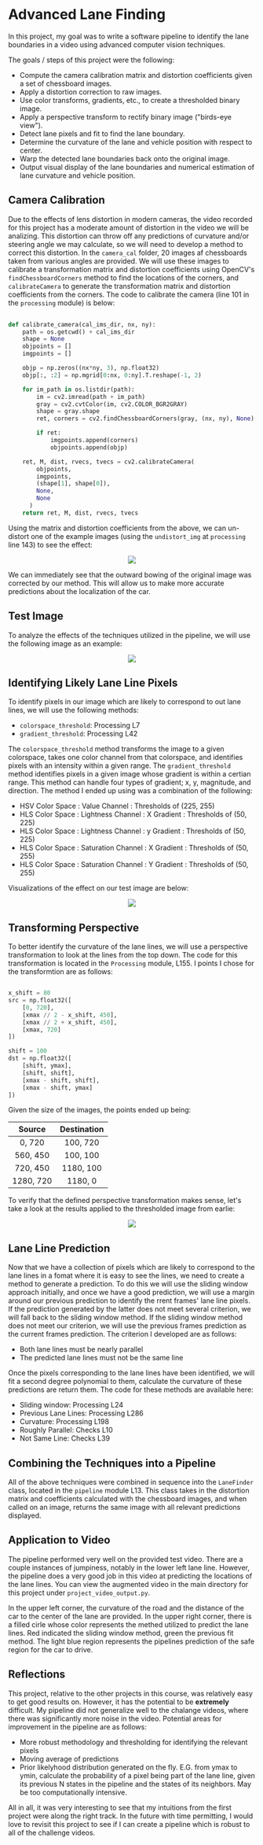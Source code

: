 # Advanced Lane Finding

In this project, my goal was to write a software pipeline to identify the lane boundaries in a video using advanced computer vision techniques.

The goals / steps of this project were the following:

* Compute the camera calibration matrix and distortion coefficients given a set of chessboard images.
* Apply a distortion correction to raw images.
* Use color transforms, gradients, etc., to create a thresholded binary image.
* Apply a perspective transform to rectify binary image ("birds-eye view").
* Detect lane pixels and fit to find the lane boundary.
* Determine the curvature of the lane and vehicle position with respect to center.
* Warp the detected lane boundaries back onto the original image.
* Output visual display of the lane boundaries and numerical estimation of lane curvature and vehicle position.

## Camera Calibration

Due to the effects of lens distortion in modern cameras, the video recorded for this project has a moderate amount of distortion in the video we will be analizing. This distortion can throw off any predictions of curvature and/or steering angle we may calculate, so we will need to develop a method to correct this distortion. In the `camera_cal` folder, 20 images af chessboards taken from various angles are provided. We will use these images to calibrate a transformation matrix and distortion coefficients using OpenCV's `findChessboardCorners` method to find the locations of the corners, and `calibrateCamera` to generate the transformation matrix and distortion coefficients from the corners. The code to calibrate the camera (line 101 in the `processing` module) is below:
  
~~~ python
  
def calibrate_camera(cal_ims_dir, nx, ny):
    path = os.getcwd() + cal_ims_dir
    shape = None
    objpoints = []
    imgpoints = []

    objp = np.zeros((nx*ny, 3), np.float32)
    objp[:, :2] = np.mgrid[0:nx, 0:ny].T.reshape(-1, 2)

    for im_path in os.listdir(path):
        im = cv2.imread(path + im_path)
        gray = cv2.cvtColor(im, cv2.COLOR_BGR2GRAY)
        shape = gray.shape
        ret, corners = cv2.findChessboardCorners(gray, (nx, ny), None)

        if ret:
            imgpoints.append(corners)
            objpoints.append(objp)

    ret, M, dist, rvecs, tvecs = cv2.calibrateCamera(
        objpoints,
        imgpoints,
        (shape[1], shape[0]),
        None,
        None
      )
    return ret, M, dist, rvecs, tvecs

~~~
  
Using the matrix and distortion coefficients from the above, we can un-distort one of the example images (using the `undistort_img` at `processing` line 143) to see the effect:
  
<div align="center">
	<img src="https://github.com/jpthalman/CarND/blob/master/Projects/AdvLaneLines/output_images/undistorted.png">
</div>
  
We can immediately see that the outward bowing of the original image was corrected by our method. This will allow us to make more accurate predictions about the localization of the car.
  
## Test Image
  
To analyze the effects of the techniques utilized in the pipeline, we will use the following image as an example:
  
<div align="center">
	<img src="https://github.com/jpthalman/CarND/blob/master/Projects/AdvLaneLines/test_images/test3.jpg">
</div>
  
## Identifying Likely Lane Line Pixels
  
To identify pixels in our image which are likely to correspond to out lane lines, we will use the following methods:
  
- `colorspace_threshold`: Processing L7  
- `gradient_threshold`: Processing L42
  
The `colorspace_threshold` method transforms the image to a given colorspace, takes one color channel from that colorspace, and identifies pixels with an intensity within a given range. The `gradient_threshold` method identifies pixels in a given image whose gradient is within a certian range. This method can handle four types of gradient; x, y, magnitude, and direction. The method I ended up using was a combination of the following:
  
- HSV Color Space : Value Channel : Thresholds of (225, 255)
- HLS Color Space : Lightness Channel : X Gradient : Thresholds of (50, 225)
- HLS Color Space : Lightness Channel : y Gradient : Thresholds of (50, 225)
- HLS Color Space : Saturation Channel : X Gradient : Thresholds of (50, 255)
- HLS Color Space : Saturation Channel : Y Gradient : Thresholds of (50, 255)
  
Visualizations of the effect on our test image are below:

<div align="center">
	<img src="https://github.com/jpthalman/CarND/blob/master/Projects/AdvLaneLines/output_images/thresholds.png">
</div>

## Transforming Perspective
  
To better identify the curvature of the lane lines, we will use a perspective transformation to look at the lines from the top down. The code for this transformation is located in the `Processing` module, L155. I points I chose for the transformtion are as follows:

~~~ python 

x_shift = 80
src = np.float32([
	[0, 720],
	[xmax // 2 - x_shift, 450],
	[xmax // 2 + x_shift, 450],
	[xmax, 720]
])

shift = 100
dst = np.float32([
	[shift, ymax],
	[shift, shift],
	[xmax - shift, shift],
	[xmax - shift, ymax]
])

~~~

Given the size of the images, the points ended up being:

| Source        | Destination   | 
|:-------------:|:-------------:| 
| 0, 720        | 100, 720      | 
| 560, 450      | 100, 100      |
| 720, 450      | 1180, 100     |
| 1280, 720     | 1180, 0       |
  
To verify that the defined perspective transformation makes sense, let's take a look at the results applied to the thresholded image from earlie:
  
<div align="center">
	<img src="https://github.com/jpthalman/CarND/blob/master/Projects/AdvLaneLines/output_images/birds_eye.png">
</div>
  
## Lane Line Prediction
  
Now that we have a collection of pixels which are likely to correspond to the lane lines in a fomat where it is easy to see the lines, we need to create a method to generate a prediction. To do this we will use the sliding window approach initially, and once we have a good prediction, we will use a margin around our previous prediction to identify the rrent frames' lane line pixels. If the prediction generated by the latter does not meet several criterion, we will fall back to the sliding window method. If the sliding window method does not meet our criterion, we will use the previous frames prediction as the current frames prediction. The criterion I developed are as follows:

- Both lane lines must be nearly parallel
- The predicted lane lines must not be the same line

Once the pixels corresponding to the lane lines have  been identified, we will fit a second degree polynomial to them, calculate the curvature of these predictions are return them. The code for these methods are available here:

- Sliding window: Processing L24
- Previous Lane Lines: Processing L286
- Curvature: Processing L198
- Roughly Parallel: Checks L10
- Not Same Line: Checks L39

## Combining the Techniques into a Pipeline

All of the above techniques were combined in sequence into the `LaneFinder` class, located in the `pipeline` module L13. This class takes in the distortion matrix and coefficients calculated with the chessboard images, and when called on an image, returns the same image with all relevant predictions displayed.
  
## Application to Video

The pipeline performed very well on the provided test video. There are a couple instances of jumpiness, notably in the lower left lane line. However, the pipeline does a very good job in this video at predicting the locations of the lane lines. You can view the augmented video in the main directory for this project under `project_video_output.py`.

In the upper left corner, the curvature of the road and the distance of the car to the center of the lane are provided. In the upper right corner, there is a filled cirle whose color represents the methed utilized to predict the lane lines. Red indicated the sliding window method, green the previous fit method. The light blue region represents the pipelines prediction of the safe region for the car to drive.

## Reflections
  
This project, relative to the other projects in this course, was relatively easy to get good results on. However, it has the potential to be **extremely** difficult. My pipeline did not generalize well to the chalange videos, where there was significantly more noise in the video. Potential areas for improvement in the pipeline are as follows:

- More robust methodology and thresholding for identifying the relevant pixels
- Moving average of predictions
- Prior likelyhood distribution generated on the fly. E.G. from ymax to ymin, calculate the probability of a pixel being part of the lane line, given its previous N states in the pipeline and the states of its neighbors. May be too computationally intensive.

All in all, it was very interesting to see that my intuitions from the first project were along the right track. In the future with time permitting, I would love to revisit this project to see if I can create a pipeline which is robust to all of the challenge videos.
  